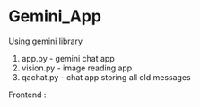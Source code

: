 # Gemini_App

Using gemini library

1. app.py - gemini chat app
2. vision.py - image reading app
3. qachat.py - chat app storing all old messages

Frontend :
